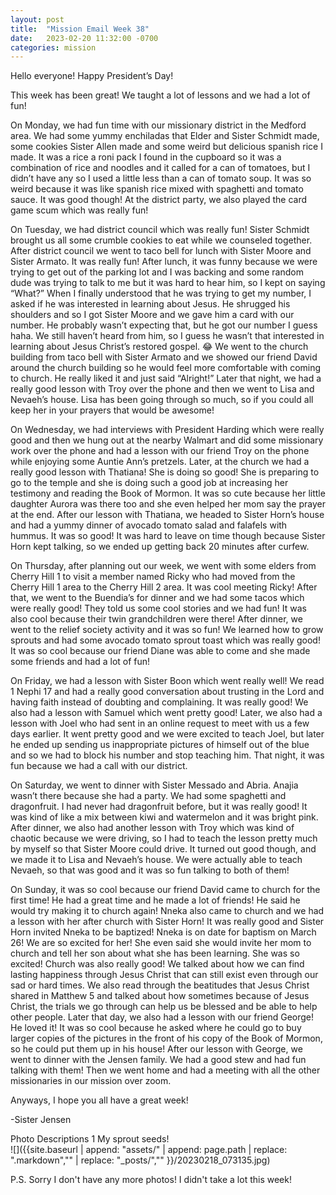 ```yaml
---
layout: post
title:  "Mission Email Week 38"
date:   2023-02-20 11:32:00 -0700
categories: mission
---
```

Hello everyone! Happy President’s Day!

This week has been great! We taught a lot of lessons and we had a lot of fun!

On Monday, we had fun time with our missionary district in the Medford area. We had some yummy enchiladas that Elder and Sister Schmidt made, some cookies Sister Allen made and some weird but delicious spanish rice I made. It was a rice a roni pack I found in the cupboard so it was a combination of rice and noodles and it called for a can of tomatoes, but I didn’t have any so I used a little less than a can of tomato soup. It was so weird because it was like spanish rice mixed with spaghetti and tomato sauce. It was good though! At the district party, we also played the card game scum which was really fun!

On Tuesday, we had district council which was really fun! Sister Schmidt brought us all some crumble cookies to eat while we counseled together. After district council we went to taco bell for lunch with Sister Moore and Sister Armato. It was really fun! After lunch, it was funny because we were trying to get out of the parking lot and I was backing and some random dude was trying to talk to me but it was hard to hear him, so I kept on saying “What?” When I finally understood that he was trying to get my number, I asked if he was interested in learning about Jesus. He shrugged his shoulders and so I got Sister Moore and we gave him a card with our number. He probably wasn’t expecting that, but he got our number I guess haha. We still haven’t heard from him, so I guess he wasn’t that interested in learning about Jesus Christ’s restored gospel. 😂 We went to the church building from taco bell with Sister Armato and we showed our friend David around the church building so he would feel more comfortable with coming to church. He really liked it and just said “Alright!” Later that night, we had a really good lesson with Troy over the phone and then we went to Lisa and Nevaeh’s house. Lisa has been going through so much, so if you could all keep her in your prayers that would be awesome! 

On Wednesday, we had interviews with President Harding which were really good and then we hung out at the nearby Walmart and did some missionary work over the phone and had a lesson with our friend Troy on the phone while enjoying some Auntie Ann’s pretzels. Later, at the church we had a really good lesson with Thatiana! She is doing so good! She is preparing to go to the temple and she is doing such a good job at increasing her testimony and reading the Book of Mormon. It was so cute because her little daughter Aurora was there too and she even helped her mom say the prayer at the end. After our lesson with Thatiana, we headed to Sister Horn’s house and had a yummy dinner of avocado tomato salad and falafels with hummus. It was so good! It was hard to leave on time though because Sister Horn kept talking, so we ended up getting back 20 minutes after curfew.
 
On Thursday, after planning out our week, we went with some elders from Cherry Hill 1 to visit a member named Ricky who had moved from the Cherry Hill 1 area to the Cherry Hill 2 area. It was cool meeting Ricky! After that, we went to the Buendia’s for dinner and we had some tacos which were really good! They told us some cool stories and we had fun! It was also cool because their twin grandchildren were there! After dinner, we went to the relief society activity and it was so fun! We learned how to grow sprouts and had some avocado tomato sprout toast which was really good! It was so cool because our friend Diane was able to come and she made some friends and had a lot of fun!

On Friday, we had a lesson with Sister Boon which went really well! We read 1 Nephi 17 and  had a really good conversation about trusting in the Lord and having faith instead of doubting and complaining. It was really good! We also had a lesson with Samuel which went pretty good! Later, we also had a lesson with Joel who had sent in an online request to meet with us a few days earlier. It went pretty good and we were excited to teach Joel, but later he ended up sending us inappropriate pictures of himself out of the blue and so we had to block his number and stop teaching him. That night, it was fun because we had a call with our district.

On Saturday, we went to dinner with Sister Messado and Abria. Anajia wasn’t there because she had a party. We had some spaghetti and dragonfruit. I had never had dragonfruit before, but it was really good! It was kind of like a mix between kiwi and watermelon and it was bright pink. After dinner, we also had another lesson with Troy which was kind of chaotic because we were driving, so I had to teach the lesson pretty much by myself so that Sister Moore could drive. It turned out good though, and we made it to Lisa and Nevaeh’s house. We were actually able to teach Nevaeh, so that was good and it was so fun talking to both of them!

On Sunday, it was so cool because our friend David came to church for the first time! He had a great time and he made a lot of friends! He said he would try making it to church again! Nneka also came to church and we had a lesson with her after church with Sister Horn! It was really good and Sister Horn invited Nneka to be baptized! Nneka is on date for baptism on March 26! We are so excited for her! She even said she would invite her mom to church and tell her son about what she has been learning. She was so excited! Church was also really good! We talked about how we can find lasting happiness through Jesus Christ that can still exist even through our sad or hard times. We also read through the beatitudes that Jesus Christ shared in Matthew 5 and talked about how sometimes because of Jesus Christ, the trials we go through can help us be blessed and be able to help other people. Later that day, we also had a lesson with our friend George! He loved it! It was so cool because he asked where he could go to buy larger copies of the pictures in the front of his copy of the Book of Mormon, so he could put them up in his house! After our lesson with George, we went to dinner with the Jensen family. We had a good stew and had fun talking with them! Then we went home and had a meeting with all the other missionaries in our mission over zoom.

Anyways, I hope you all have a great week!

-Sister Jensen

Photo Descriptions
1 My sprout seeds!   
![]({{site.baseurl | append: "assets/" | append:  page.path | replace: ".markdown","" | replace: "_posts/",""  }}/20230218_073135.jpg)


P.S. Sorry I don't have any more photos! I didn't take a lot this week!
